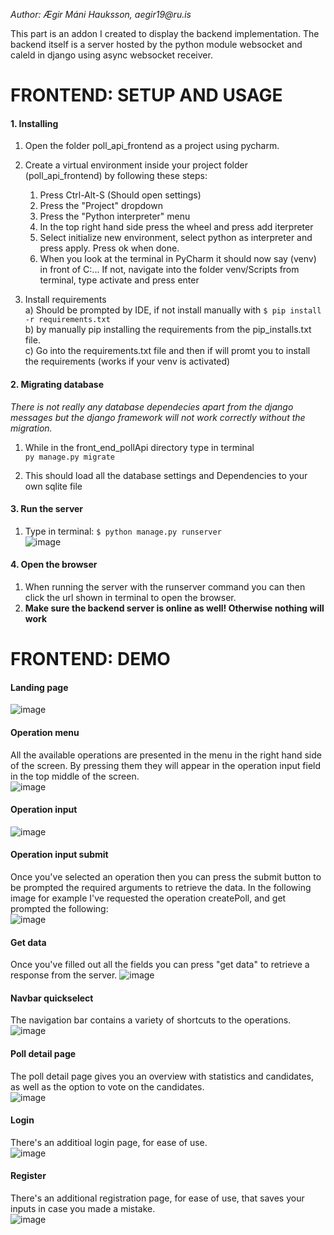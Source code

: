 _Author: Ægir Máni Hauksson, aegir19@ru.is_

This part is an addon I created to display the backend implementation. The backend itself is a server hosted by the python module websocket and caleld in django using async websocket receiver.
# FRONTEND: SETUP AND USAGE

#### 1. Installing
1. Open the folder poll_api_frontend as a project using pycharm.
2. Create a virtual environment inside your project folder (poll_api_frontend) by following these steps:
    1. Press Ctrl-Alt-S (Should open settings)
    2. Press the "Project" dropdown
    3. Press the "Python interpreter" menu
    4. In the top right hand side press the wheel and press add iterpreter
    5. Select initialize new environment, select python as interpreter and press apply.
        Press ok when done.
    6. When you look at the terminal in PyCharm it should now say (venv) in front of C:...
       If not, navigate into the folder venv/Scripts from terminal, type activate and press enter

3. Install requirements \
a) Should be prompted by IDE, if not install manually with `$ pip install -r requirements.txt` \
b) by manually pip installing the requirements from the pip_installs.txt file. \
c) Go into the requirements.txt file and then if will promt you to install the requirements (works if your venv is activated)

#### 2. Migrating database
_There is not really any database dependecies apart from the django messages but the django framework will not work correctly without the migration._
1. While in the front_end_pollApi directory type in terminal \
    `py manage.py migrate`

2. This should load all the database settings and Dependencies to your own sqlite file

#### 3. Run the server
1. Type in terminal: `$ python manage.py runserver` \
![image](readme_img/runserver.PNG)

#### 4. Open the browser
1. When running the server with the runserver command you can then click the url shown in terminal to open the browser.
2. **Make sure the backend server is online as well! Otherwise nothing will work**


# FRONTEND: DEMO
#### Landing page
![image](readme_img/landing_page.PNG)

#### Operation menu
All the available operations are presented in the menu in the right hand side of the screen. By pressing them 
they will appear in the operation input field in the top middle of the screen. \
![image](readme_img/operations.PNG)

#### Operation input
![image](readme_img/operation_input.PNG)

#### Operation input submit
Once you've selected an operation then you can press the submit button to be prompted the required
arguments to retrieve the data. In the following image for example I've requested the operation 
createPoll, and get prompted the following: \
![image](readme_img/create_poll.PNG)

#### Get data
Once you've filled out all the fields you can press "get data" to retrieve a response from the server.
![image](readme_img/polls.PNG)

#### Navbar quickselect
The navigation bar contains a variety of shortcuts to the operations. \
![image](readme_img/navbar.PNG)

#### Poll detail page
The poll detail page gives you an overview with statistics and candidates, as well as the option to 
vote on the candidates. \
![image](readme_img/poll_details.PNG)

#### Login
There's an additioal login page, for ease of use. \
![image](readme_img/login.PNG)

#### Register
There's an additional registration page, for ease of use, that saves your inputs in case you made a mistake. \
![image](readme_img/register.PNG)
